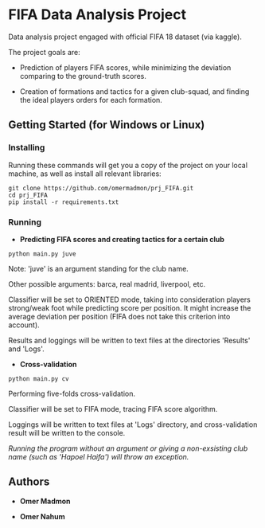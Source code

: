 # FIFA Data Analysis Project

Data analysis project engaged with official FIFA 18 dataset (via kaggle).

The project goals are:

* Prediction of players FIFA scores, while minimizing the deviation comparing to the ground-truth scores.

* Creation of formations and tactics for a given club-squad, and finding the ideal players orders for each formation.

## Getting Started (for Windows or Linux)

### Installing

Running these commands will get you a copy of the project on your local machine, as well as install all relevant libraries:

```
git clone https://github.com/omermadmon/prj_FIFA.git
cd prj_FIFA
pip install -r requirements.txt
```

### Running

* **Predicting FIFA scores and creating tactics for a certain club**

```
python main.py juve
```

Note: 'juve' is an argument standing for the club name.

Other possible arguments: barca, real madrid, liverpool, etc.

Classifier will be set to ORIENTED mode, taking into consideration players strong/weak foot while predicting score per position. 
It might increase the average deviation per position (FIFA does not take this criterion into account).

Results and loggings will be written to text files at the directories 'Results' and 'Logs'.


* **Cross-validation**

```
python main.py cv
```

Performing five-folds cross-validation.

Classifier will be set to FIFA mode, tracing FIFA score algorithm.

Loggings will be written to text files at 'Logs' directory, and cross-validation result will be written to the console.





*Running the program without an argument or giving a non-exsisting club name (such as 'Hapoel Haifa') will throw an exception.*


## Authors

* **Omer Madmon** 

* **Omer Nahum** 
